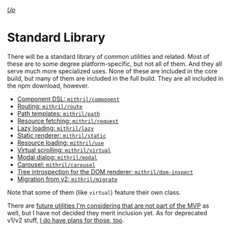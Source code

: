 [*Up*](../README.md)

# Standard Library

There will be a standard library of common utilities and related. Most of these are to some degree platform-specific, but not all of them. And they all serve much more specialized uses. None of these are included in the core build, but many of them are included in the full build. They are all included in the npm download, however.

- [Component DSL: `mithril/component`](component.md)
- [Routing: `mithril/route`](route.md)
- [Path templates: `mithril/path`](path.md)
- [Resource fetching: `mithril/request`](request.md)
- [Lazy loading: `mithril/lazy`](lazy.md)
- [Static renderer: `mithril/static`](static.md)
- [Resource loading: `mithril/use`](use.md)
- [Virtual scrolling: `mithril/virtual`](virtual.md)
- [Modal dialog: `mithril/modal`](modal.md)
- [Carousel: `mithril/carousel`](carousel.md)
- [Tree introspection for the DOM renderer: `mithril/dom-inspect`](dom-inspect.md)
- [Migration from v2: `mithril/migrate`](migrate.md)

Note that some of them (like `virtual`) feature their own class.

There are [future utilities I'm considering that are not part of the MVP](future.md) as well, but I have not decided they merit inclusion yet. As for deprecated v1/v2 stuff, [I do have plans for those, too](legacy.md).
